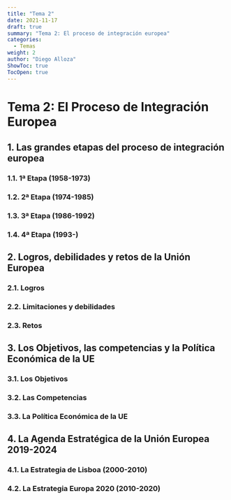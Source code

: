 ```yaml
---
title: "Tema 2"
date: 2021-11-17
draft: true
summary: "Tema 2: El proceso de integración europea"
categories:
  - Temas
weight: 2
author: "Diego Alloza"
ShowToc: true
TocOpen: true
---
```


# Tema 2: El Proceso de Integración Europea

## 1. Las grandes etapas del proceso de integración europea

### 1.1. 1ª Etapa (1958-1973)

### 1.2. 2ª Etapa (1974-1985)

### 1.3. 3ª Etapa (1986-1992)

### 1.4. 4ª Etapa (1993-)

## 2. Logros, debilidades y retos de la Unión Europea

### 2.1. Logros

### 2.2. Limitaciones y debilidades

### 2.3. Retos

## 3. Los Objetivos, las competencias y la Política Económica de la UE

### 3.1. Los Objetivos

### 3.2. Las Competencias

### 3.3. La Política Económica de la UE

## 4. La Agenda Estratégica de la Unión Europea 2019-2024

### 4.1. La Estrategia de Lisboa (2000-2010)

### 4.2. La Estrategia Europa 2020 (2010-2020)
